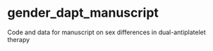 # gender_dapt_manuscript
Code and data for manuscript on sex differences in dual-antiplatelet therapy
